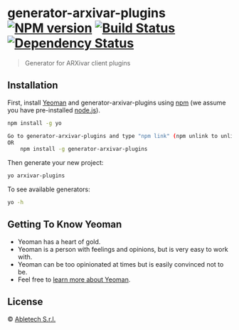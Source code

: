 # generator-arxivar-plugins [![NPM version][npm-image]][npm-url] [![Build Status][travis-image]][travis-url] [![Dependency Status][daviddm-image]][daviddm-url]
> Generator for ARXivar client plugins

## Installation

First, install [Yeoman](http://yeoman.io) and generator-arxivar-plugins using [npm](https://www.npmjs.com/) (we assume you have pre-installed [node.js](https://nodejs.org/)).

```bash
npm install -g yo

Go to generator-arxivar-plugins and type "npm link" (npm unlink to unlink) 
OR
	npm install -g generator-arxivar-plugins
```

Then generate your new project:

```bash
yo arxivar-plugins
```

To see available generators:

```bash
yo -h
```

## Getting To Know Yeoman

 * Yeoman has a heart of gold.
 * Yeoman is a person with feelings and opinions, but is very easy to work with.
 * Yeoman can be too opinionated at times but is easily convinced not to be.
 * Feel free to [learn more about Yeoman](http://yeoman.io/).

## License

 © [Abletech S.r.l.]()


[npm-image]: https://badge.fury.io/js/generator-arxivar-plugins.svg
[npm-url]: https://npmjs.org/package/generator-arxivar-plugins
[travis-image]: https://travis-ci.org//generator-arxivar-plugins.svg?branch=master
[travis-url]: https://travis-ci.org//generator-arxivar-plugins
[daviddm-image]: https://david-dm.org//generator-arxivar-plugins.svg?theme=shields.io
[daviddm-url]: https://david-dm.org//generator-arxivar-plugins
